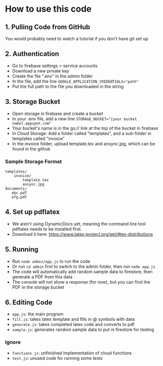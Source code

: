 # How to use this code

## 1. Pulling Code from GitHub
You would probably need to watch a tutorial if you don't have git set up

## 2. Authentication
- Go to firebase settings > service accounts
- Download a new private key
- Create the file ".env" in the admin folder
- In the file, add the line `GOOGLE_APPLICATION_CREDENTIALS="path"`
- Put the full path to the file you downloaded in the string

## 3. Storage Bucket
- Open storage in firebase and create a bucket
- In your .env file, add a new line `STORAGE_BUCKET="[your bucket name].appspot.com"`
- Your bucket's name is in the gs:// link at the top of the bucket in firebase
- In Cloud Storage: Add a folder called "templates", and a sub-folder in templates called "invoice"
- In the invoice folder, upload template.tex and ansync.jpg, which can be found in the github
### Sample Storage Format
```
templates/
    invoice/
        template.tex
        ansync.jpg
documents/
   abc.pdf
   efg.pdf
```

## 4. Set up pdflatex
- We aren't using DynamicDocs yet, meaning the command line tool pdflatex needs to be installed first.
- Download it here: https://www.latex-project.org/get/#tex-distributions

## 5. Running
- Run `node admin/app.js` to run the code
- Or run `cd admin` first to switch to the admin folder, then run `node app.js`
- The code will automatically add random sample data to firestore, then generate a PDF from this data
- The console will not show a response (for now), but you can find the PDF in the storage bucket

## 6. Editing Code
- `app.js`: the main program
- `fill.js`: takes latex template and fills in @ symbols with data
- `generate.js`: takes completed latex code and converts to pdf
- `sample.js`: generates random sample data to put in firestore for testing
### Ignore
- `functions.js`: unfinished implementation of cloud functions
- `test.js`: unused code for running some tests